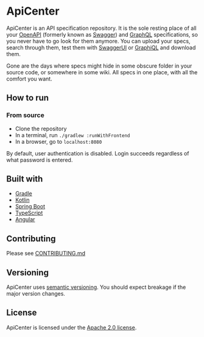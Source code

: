 # ApiCenter

ApiCenter is an API specification repository. It is the sole resting place of all your [OpenAPI](https://www.openapis.org/) (formerly known as [Swagger](https://swagger.io/)) and [GraphQL](https://graphql.org/) specifications, so you never have to go look for them anymore.
You can upload your specs, search through them, test them with [SwaggerUI](https://swagger.io/tools/swagger-ui/) or [GraphiQL](https://github.com/graphql/graphiql) and download them.

Gone are the days where specs might hide in some obscure folder in your source code, or somewhere in some wiki. All specs in one place, with all the comfort you want.

## How to run

### From source

- Clone the repository
- In a terminal, run `./gradlew :runWithFrontend`
- In a browser, go to `localhost:8080`

By default, user authentication is disabled. Login succeeds regardless of what password is entered.

## Built with

- [Gradle](https://gradle.org/)
- [Kotlin](https://kotlinlang.org/)
- [Spring Boot](https://spring.io/projects/spring-boot)
- [TypeScript](https://www.typescriptlang.org/)
- [Angular](https://angular.io/)

## Contributing

Please see [CONTRIBUTING.md](CONTRIBUTING.md)

## Versioning

ApiCenter uses [semantic versioning](https://semver.org/). You should expect breakage if the major version changes.

## License

ApiCenter is licensed under the [Apache 2.0 license](https://github.com/tngtech/apicenter/LICENSE.md).

